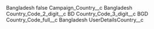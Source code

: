 <?xml version="1.0" encoding="UTF-8"?>
<CustomMetadata xmlns="http://soap.sforce.com/2006/04/metadata" xmlns:xsi="http://www.w3.org/2001/XMLSchema-instance" xmlns:xsd="http://www.w3.org/2001/XMLSchema">
    <label>Bangladesh</label>
    <protected>false</protected>
    <values>
        <field>Campaign_Country__c</field>
        <value xsi:type="xsd:string">Bangladesh</value>
    </values>
    <values>
        <field>Country_Code_2_digit__c</field>
        <value xsi:type="xsd:string">BD</value>
    </values>
    <values>
        <field>Country_Code_3_digit__c</field>
        <value xsi:type="xsd:string">BGD</value>
    </values>
    <values>
        <field>Country_Code_full__c</field>
        <value xsi:type="xsd:string">Bangladesh</value>
    </values>
    <values>
        <field>UserDetailsCountry__c</field>
        <value xsi:nil="true"/>
    </values>
</CustomMetadata>
